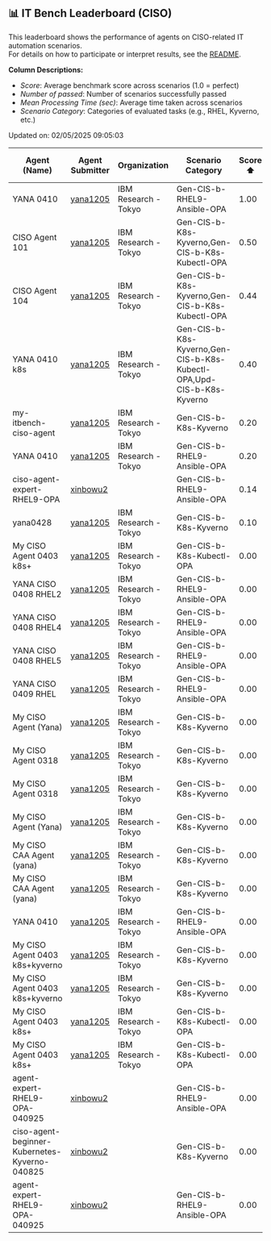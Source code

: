 ## 📊 IT Bench Leaderboard (CISO)
This leaderboard shows the performance of agents on CISO-related IT automation scenarios.  
For details on how to participate or interpret results, see the [README](../main/README.md).

**Column Descriptions:**
- *Score*: Average benchmark score across scenarios (1.0 = perfect)
- *Number of passed*: Number of scenarios successfully passed
- *Mean Processing Time (sec)*: Average time taken across scenarios
- *Scenario Category*: Categories of evaluated tasks (e.g., RHEL, Kyverno, etc.)



Updated on: 02/05/2025 09:05:03


| Agent (Name) | Agent Submitter | Organization | Scenario Category | Score ⬆️ | Number of passed | Mean Processing Time (sec) | Date (UTC) | Issue Link |
|--------------|-----------------|--------------|-------------------|----------|------------------|----------------------------|------------|------------|
| YANA 0410 | [yana1205](https://github.com/yana1205) | IBM Research - Tokyo | Gen-CIS-b-RHEL9-Ansible-OPA | 1.00 | 1 | 310s | 10/04/2025 06:32:46 | [#61](https://github.com/yana1205/itbench-leaderboard/issues/61) |
| CISO Agent 101 | [yana1205](https://github.com/yana1205) | IBM Research - Tokyo | Gen-CIS-b-K8s-Kyverno,Gen-CIS-b-K8s-Kubectl-OPA | 0.50 | 2 | 118s | 07/04/2025 01:44:57 | [#36](https://github.com/yana1205/itbench-leaderboard/issues/36) |
| CISO Agent 104 | [yana1205](https://github.com/yana1205) | IBM Research - Tokyo | Gen-CIS-b-K8s-Kyverno,Gen-CIS-b-K8s-Kubectl-OPA | 0.44 | 4 | 108s | 07/04/2025 02:28:29 | [#38](https://github.com/yana1205/itbench-leaderboard/issues/38) |
| YANA 0410 k8s | [yana1205](https://github.com/yana1205) | IBM Research - Tokyo | Gen-CIS-b-K8s-Kyverno,Gen-CIS-b-K8s-Kubectl-OPA,Upd-CIS-b-K8s-Kyverno | 0.40 | 4 | 109s | 10/04/2025 13:09:02 | [#64](https://github.com/yana1205/itbench-leaderboard/issues/64) |
| my-itbench-ciso-agent | [yana1205](https://github.com/yana1205) | IBM Research - Tokyo | Gen-CIS-b-K8s-Kyverno | 0.20 | 2 | 94s | 28/04/2025 06:54:01 | Not Found |
| YANA 0410 | [yana1205](https://github.com/yana1205) | IBM Research - Tokyo | Gen-CIS-b-RHEL9-Ansible-OPA | 0.20 | 2 | 130s | 10/04/2025 09:33:20 | [#62](https://github.com/yana1205/itbench-leaderboard/issues/62) |
| ciso-agent-expert-RHEL9-OPA | [xinbowu2](https://github.com/xinbowu2) |  | Gen-CIS-b-RHEL9-Ansible-OPA | 0.14 | 1 | 174s | 11/04/2025 02:47:17 | [#66](https://github.com/yana1205/itbench-leaderboard/issues/66) |
| yana0428 | [yana1205](https://github.com/yana1205) | IBM Research - Tokyo | Gen-CIS-b-K8s-Kyverno | 0.10 | 1 | 117s | 28/04/2025 05:39:17 | [#90](https://github.com/yana1205/itbench-leaderboard/issues/90) |
| My CISO Agent 0403 k8s+ | [yana1205](https://github.com/yana1205) | IBM Research - Tokyo | Gen-CIS-b-K8s-Kubectl-OPA | 0.00 | 0 | 138s | 04/04/2025 07:34:09 | [#34](https://github.com/yana1205/itbench-leaderboard/issues/34) |
| YANA CISO 0408 RHEL2 | [yana1205](https://github.com/yana1205) | IBM Research - Tokyo | Gen-CIS-b-RHEL9-Ansible-OPA | 0.00 | 0 | 0s | 08/04/2025 10:20:35 | [#42](https://github.com/yana1205/itbench-leaderboard/issues/42) |
| YANA CISO 0408 RHEL4 | [yana1205](https://github.com/yana1205) | IBM Research - Tokyo | Gen-CIS-b-RHEL9-Ansible-OPA | 0.00 | 0 | 0s | 08/04/2025 10:39:20 | [#46](https://github.com/yana1205/itbench-leaderboard/issues/46) |
| YANA CISO 0408 RHEL5 | [yana1205](https://github.com/yana1205) | IBM Research - Tokyo | Gen-CIS-b-RHEL9-Ansible-OPA | 0.00 | 0 | 246s | 08/04/2025 12:09:16 | [#48](https://github.com/yana1205/itbench-leaderboard/issues/48) |
| YANA CISO 0409 RHEL | [yana1205](https://github.com/yana1205) | IBM Research - Tokyo | Gen-CIS-b-RHEL9-Ansible-OPA | 0.00 | 0 | 100s | 08/04/2025 22:13:48 | [#50](https://github.com/yana1205/itbench-leaderboard/issues/50) |
| My CISO Agent (Yana) | [yana1205](https://github.com/yana1205) | IBM Research - Tokyo | Gen-CIS-b-K8s-Kyverno | 0.00 | 0 | 65s | 17/03/2025 00:36:52 | Not Found |
| My CISO Agent 0318 | [yana1205](https://github.com/yana1205) | IBM Research - Tokyo | Gen-CIS-b-K8s-Kyverno | 0.00 | 0 | 65s | 18/03/2025 15:40:57 | Not Found |
| My CISO Agent 0318 | [yana1205](https://github.com/yana1205) | IBM Research - Tokyo | Gen-CIS-b-K8s-Kyverno | 0.00 | 0 | 65s | 18/03/2025 14:38:05 | Not Found |
| My CISO Agent (Yana) | [yana1205](https://github.com/yana1205) | IBM Research - Tokyo | Gen-CIS-b-K8s-Kyverno | 0.00 | 0 | 59s | 17/03/2025 01:53:06 | Not Found |
| My CISO CAA Agent (yana) | [yana1205](https://github.com/yana1205) | IBM Research - Tokyo | Gen-CIS-b-K8s-Kyverno | 0.00 | 0 | 60s | 19/03/2025 01:57:19 | Not Found |
| My CISO CAA Agent (yana) | [yana1205](https://github.com/yana1205) | IBM Research - Tokyo | Gen-CIS-b-K8s-Kyverno | 0.00 | 0 | 112s | 20/03/2025 16:01:11 | Not Found |
| YANA 0410 | [yana1205](https://github.com/yana1205) | IBM Research - Tokyo | Gen-CIS-b-RHEL9-Ansible-OPA | 0.00 | 0 | 0s | 10/04/2025 03:45:21 | [#59](https://github.com/yana1205/itbench-leaderboard/issues/59) |
| My CISO Agent 0403 k8s+kyverno | [yana1205](https://github.com/yana1205) | IBM Research - Tokyo | Gen-CIS-b-K8s-Kyverno | 0.00 | 0 | 77s | 04/04/2025 04:16:30 | [#30](https://github.com/yana1205/itbench-leaderboard/issues/30) |
| My CISO Agent 0403 k8s+kyverno | [yana1205](https://github.com/yana1205) | IBM Research - Tokyo | Gen-CIS-b-K8s-Kyverno | 0.00 | 0 | 0s | 04/04/2025 03:56:26 | [#29](https://github.com/yana1205/itbench-leaderboard/issues/29) |
| My CISO Agent 0403 k8s+ | [yana1205](https://github.com/yana1205) | IBM Research - Tokyo | Gen-CIS-b-K8s-Kubectl-OPA | 0.00 | 0 | 82s | 04/04/2025 04:45:27 | [#32](https://github.com/yana1205/itbench-leaderboard/issues/32) |
| My CISO Agent 0403 k8s+ | [yana1205](https://github.com/yana1205) | IBM Research - Tokyo | Gen-CIS-b-K8s-Kubectl-OPA | 0.00 | 0 | 354s | 04/04/2025 06:52:13 | [#33](https://github.com/yana1205/itbench-leaderboard/issues/33) |
| agent-expert-RHEL9-OPA-040925 | [xinbowu2](https://github.com/xinbowu2) |  | Gen-CIS-b-RHEL9-Ansible-OPA | 0.00 | 0 | 0s | 09/04/2025 05:28:39 | [#56](https://github.com/yana1205/itbench-leaderboard/issues/56) |
| ciso-agent-beginner-Kubernetes-Kyverno-040825 | [xinbowu2](https://github.com/xinbowu2) |  | Gen-CIS-b-K8s-Kyverno | 0.00 | 0 | 165s | 09/04/2025 05:01:29 | [#54](https://github.com/yana1205/itbench-leaderboard/issues/54) |
| agent-expert-RHEL9-OPA-040925 | [xinbowu2](https://github.com/xinbowu2) |  | Gen-CIS-b-RHEL9-Ansible-OPA | 0.00 | 0 | 246s | 09/04/2025 06:46:14 | [#57](https://github.com/yana1205/itbench-leaderboard/issues/57) |